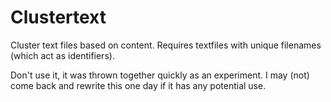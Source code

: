 # Clustertext

Cluster text files based on content.  Requires textfiles with unique filenames (which act as identifiers).

Don't use it, it was thrown together quickly as an experiment.  I may (not) come back and rewrite this one day if it has any potential use.
